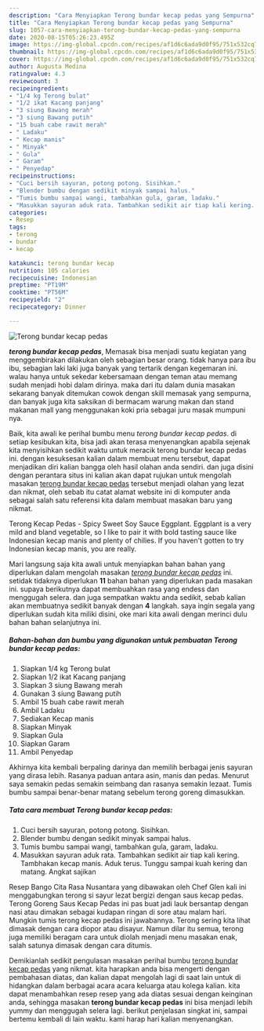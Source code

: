 ```yaml
---
description: "Cara Menyiapkan Terong bundar kecap pedas yang Sempurna"
title: "Cara Menyiapkan Terong bundar kecap pedas yang Sempurna"
slug: 1057-cara-menyiapkan-terong-bundar-kecap-pedas-yang-sempurna
date: 2020-08-15T05:26:23.495Z
image: https://img-global.cpcdn.com/recipes/af1d6c6ada9d0f95/751x532cq70/terong-bundar-kecap-pedas-foto-resep-utama.jpg
thumbnail: https://img-global.cpcdn.com/recipes/af1d6c6ada9d0f95/751x532cq70/terong-bundar-kecap-pedas-foto-resep-utama.jpg
cover: https://img-global.cpcdn.com/recipes/af1d6c6ada9d0f95/751x532cq70/terong-bundar-kecap-pedas-foto-resep-utama.jpg
author: Augusta Medina
ratingvalue: 4.3
reviewcount: 3
recipeingredient:
- "1/4 kg Terong bulat"
- "1/2 ikat Kacang panjang"
- "3 siung Bawang merah"
- "3 siung Bawang putih"
- "15 buah cabe rawit merah"
- " Ladaku"
- " Kecap manis"
- " Minyak"
- " Gula"
- " Garam"
- " Penyedap"
recipeinstructions:
- "Cuci bersih sayuran, potong potong. Sisihkan."
- "Blender bumbu dengan sedikit minyak sampai halus."
- "Tumis bumbu sampai wangi, tambahkan gula, garam, ladaku."
- "Masukkan sayuran aduk rata. Tambahkan sedikit air tiap kali kering. Tambhakan kecap manis. Aduk terus. Tunggu sampai kuah kering dan matang. Angkat sajikan"
categories:
- Resep
tags:
- terong
- bundar
- kecap

katakunci: terong bundar kecap 
nutrition: 105 calories
recipecuisine: Indonesian
preptime: "PT19M"
cooktime: "PT56M"
recipeyield: "2"
recipecategory: Dinner

---
```



![Terong bundar kecap pedas](https://img-global.cpcdn.com/recipes/af1d6c6ada9d0f95/751x532cq70/terong-bundar-kecap-pedas-foto-resep-utama.jpg)

<b><i>terong bundar kecap pedas</i></b>, Memasak bisa menjadi suatu kegiatan yang menggembirakan dilakukan oleh sebagian besar orang. tidak hanya para ibu ibu, sebagian laki laki juga banyak yang tertarik dengan kegemaran ini. walau hanya untuk sekedar kebersamaan dengan teman atau memang sudah menjadi hobi dalam dirinya. maka dari itu dalam dunia masakan sekarang banyak ditemukan cowok dengan skill memasak yang sempurna, dan banyak juga kita saksikan di bermacam warung makan dan stand makanan mall yang menggunakan koki pria sebagai juru masak mumpuni nya.

Baik, kita awali ke perihal bumbu menu <i>terong bundar kecap pedas</i>. di setiap kesibukan kita, bisa jadi akan terasa menyenangkan apabila sejenak kita menyisihkan sedikit waktu untuk meracik terong bundar kecap pedas ini. dengan kesuksesan kalian dalam membuat menu tersebut, dapat menjadikan diri kalian bangga oleh hasil olahan anda sendiri. dan juga disini dengan perantara situs ini kalian akan dapat rujukan untuk mengolah masakan <u>terong bundar kecap pedas</u> tersebut menjadi olahan yang lezat dan nikmat, oleh sebab itu catat alamat website ini di komputer anda sebagai salah satu referensi kita dalam membuat masakan baru yang nikmat.

Terong Kecap Pedas - Spicy Sweet Soy Sauce Eggplant. Eggplant is a very mild and bland vegetable, so I like to pair it with bold tasting sauce like Indonesian kecap manis and plenty of chilies. If you haven&#39;t gotten to try Indonesian kecap manis, you are really.


Mari langsung saja kita awali untuk menyiapkan bahan bahan yang diperlukan dalam mengolah masakan <u><i>terong bundar kecap pedas</i></u> ini. setidak tidaknya diperlukan <b>11</b> bahan bahan yang diperlukan pada masakan ini. supaya berikutnya dapat membuahkan rasa yang endess dan menggugah selera. dan juga sempatkan waktu anda sedikit, sebab kalian akan membuatnya sedikit banyak dengan <b>4</b> langkah. saya ingin segala yang diperlukan sudah kita miliki disini, oke mari kita awali dengan merinci dulu bahan bahan selanjutnya ini.

<!--inarticleads1-->

##### Bahan-bahan dan bumbu yang digunakan untuk pembuatan Terong bundar kecap pedas:

1. Siapkan 1/4 kg Terong bulat
1. Siapkan 1/2 ikat Kacang panjang
1. Siapkan 3 siung Bawang merah
1. Gunakan 3 siung Bawang putih
1. Ambil 15 buah cabe rawit merah
1. Ambil  Ladaku
1. Sediakan  Kecap manis
1. Siapkan  Minyak
1. Siapkan  Gula
1. Siapkan  Garam
1. Ambil  Penyedap


Akhirnya kita kembali berpaling darinya dan memilih berbagai jenis sayuran yang dirasa lebih. Rasanya paduan antara asin, manis dan pedas. Menurut saya semakin pedas semakin seimbang dan rasanya semakin lezaat. Tumis bumbu sampai benar-benar matang sebelum terong goreng dimasukkan. 

<!--inarticleads2-->

##### Tata cara membuat Terong bundar kecap pedas:

1. Cuci bersih sayuran, potong potong. Sisihkan.
1. Blender bumbu dengan sedikit minyak sampai halus.
1. Tumis bumbu sampai wangi, tambahkan gula, garam, ladaku.
1. Masukkan sayuran aduk rata. Tambahkan sedikit air tiap kali kering. Tambhakan kecap manis. Aduk terus. Tunggu sampai kuah kering dan matang. Angkat sajikan


Resep Bango Cita Rasa Nusantara yang dibawakan oleh Chef Glen kali ini menggabungkan terong si sayur lezat bergizi dengan saus kecap pedas. Terong Goreng Saus Kecap Pedas ini pas buat jadi lauk bersantap dengan nasi atau dimakan sebagai kudapan ringan di sore atau malam hari. Mungkin tumis terong kecap pedas ini jawabannya. Terong sering kita lihat dimasak dengan cara diopor atau disayur. Namun dilar itu semua, terong juga memiliki beragam cara untuk diolah menjadi menu masakan enak, salah satunya dimasak dengan cara ditumis. 

Demikianlah sedikit pengulasan masakan perihal bumbu <u>terong bundar kecap pedas</u> yang nikmat. kita harapkan anda bisa mengerti dengan pembahasan diatas, dan kalian dapat mengolah lagi di saat lain untuk di hidangkan dalam berbagai acara acara keluarga atau kolega kalian. kita dapat menambahkan resep resep yang ada diatas sesuai dengan keinginan anda, sehingga masakan <b>terong bundar kecap pedas</b> ini bisa menjadi lebih yummy dan menggugah selera lagi. berikut penjelasan singkat ini, sampai bertemu kembali di lain waktu. kami harap hari kalian menyenangkan.
